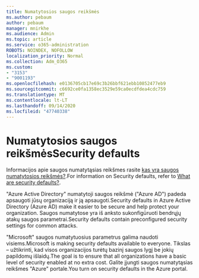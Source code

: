 ```yaml
---
title: Numatytosios saugos reikšmės
ms.author: pebaum
author: pebaum
manager: mnirkhe
ms.audience: Admin
ms.topic: article
ms.service: o365-administration
ROBOTS: NOINDEX, NOFOLLOW
localization_priority: Normal
ms.collection: Adm_O365
ms.custom:
- "3153"
- "9001193"
ms.openlocfilehash: e0136705cb17e69c3b26bbf621ebb10852477eb9
ms.sourcegitcommit: c6692ce0fa1358ec3529e59ca0ecdfdea4cdc759
ms.translationtype: MT
ms.contentlocale: lt-LT
ms.lasthandoff: 09/14/2020
ms.locfileid: "47740338"
---
```

# <a name="security-defaults"></a><span data-ttu-id="531f8-102">Numatytosios saugos reikšmės</span><span class="sxs-lookup"><span data-stu-id="531f8-102">Security defaults</span></span>

<span data-ttu-id="531f8-103">Informacijos apie saugos numatytąsias reikšmes rasite [kas yra saugos numatytosios reikšmės?](https://docs.microsoft.com/azure/active-directory/conditional-access/concept-conditional-access-security-defaults).</span><span class="sxs-lookup"><span data-stu-id="531f8-103">For information on Security defaults, refer to [What are security defaults?](https://docs.microsoft.com/azure/active-directory/conditional-access/concept-conditional-access-security-defaults).</span></span>

<span data-ttu-id="531f8-104">"Azure Active Directory" numatytoji saugos reikšmė ("Azure AD") padeda apsaugoti jūsų organizaciją ir ją apsaugoti.</span><span class="sxs-lookup"><span data-stu-id="531f8-104">Security defaults in Azure Active Directory (Azure AD) make it easier to be secure and help protect your organization.</span></span> <span data-ttu-id="531f8-105">Saugos numatytose yra iš anksto sukonfigūruoti bendrųjų atakų saugos parametrai.</span><span class="sxs-lookup"><span data-stu-id="531f8-105">Security defaults contain preconfigured security settings for common attacks.</span></span>

<span data-ttu-id="531f8-106">"Microsoft" saugos numatytuosius parametrus galima naudoti visiems.</span><span class="sxs-lookup"><span data-stu-id="531f8-106">Microsoft is making security defaults available to everyone.</span></span> <span data-ttu-id="531f8-107">Tikslas – užtikrinti, kad visos organizacijos turėtų bazinį saugos lygį be jokių papildomų išlaidų.</span><span class="sxs-lookup"><span data-stu-id="531f8-107">The goal is to ensure that all organizations have a basic level of security enabled at no extra cost.</span></span> <span data-ttu-id="531f8-108">Galite įjungti saugos numatytąsias reikšmes "Azure" portale.</span><span class="sxs-lookup"><span data-stu-id="531f8-108">You turn on security defaults in the Azure portal.</span></span>
